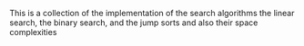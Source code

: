 This is a collection of the implementation of the search algorithms
the linear search, the binary search, and the jump sorts 
and also their space complexities